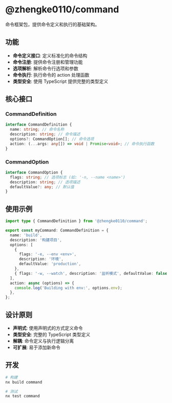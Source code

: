 # @zhengke0110/command

命令框架包，提供命令定义和执行的基础架构。

## 功能

- **命令定义接口**: 定义标准化的命令结构
- **命令注册**: 提供命令注册和管理功能
- **选项解析**: 解析命令行选项和参数
- **命令执行**: 执行命令的 action 处理函数
- **类型安全**: 使用 TypeScript 提供完整的类型定义

## 核心接口

### CommandDefinition

```typescript
interface CommandDefinition {
  name: string; // 命令名称
  description: string; // 命令描述
  options?: CommandOption[]; // 命令选项
  action: (...args: any[]) => void | Promise<void>; // 命令执行函数
}
```

### CommandOption

```typescript
interface CommandOption {
  flags: string; // 选项标志 (如: '-n, --name <name>')
  description: string; // 选项描述
  defaultValue?: any; // 默认值
}
```

## 使用示例

```typescript
import type { CommandDefinition } from '@zhengke0110/command';

export const myCommand: CommandDefinition = {
  name: 'build',
  description: '构建项目',
  options: [
    {
      flags: '-e, --env <env>',
      description: '环境',
      defaultValue: 'production',
    },
    { flags: '-w, --watch', description: '监听模式', defaultValue: false },
  ],
  action: async (options) => {
    console.log('Building with env:', options.env);
  },
};
```

## 设计原则

- **声明式**: 使用声明式的方式定义命令
- **类型安全**: 完整的 TypeScript 类型定义
- **解耦**: 命令定义与执行逻辑分离
- **可扩展**: 易于添加新命令

## 开发

```bash
# 构建
nx build command

# 测试
nx test command
```
